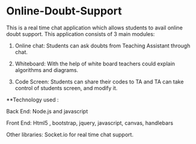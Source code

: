 # Online-Doubt-Support
This is a real time chat application which allows students to avail online doubt support. This application consists of 3 main modules:

1. Online chat:
   Students can ask doubts from Teaching Assistant through chat.

2. Whiteboard:
   With the help of white board teachers could explain algorithms and diagrams.

3. Code Screen:
   Students can share their codes to TA and TA can take control of students 
   screen, and modify it.

**Technology used :

Back End: Node.js and javascript

Front End: Html5 , bootstrap, jquery, javascript, canvas, handlebars 

Other libraries: Socket.io for real time chat support.

